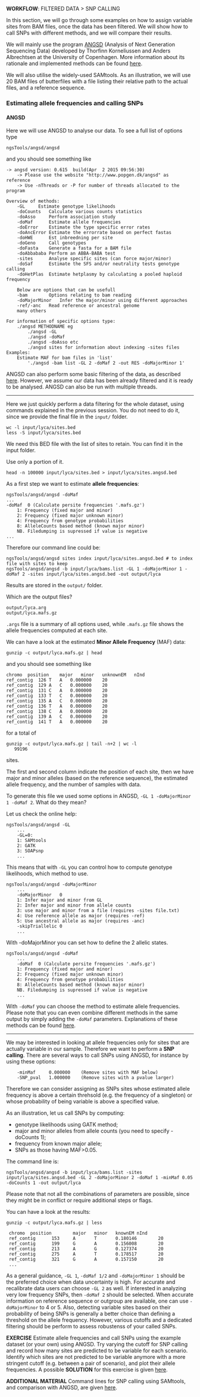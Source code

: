 
**WORKFLOW**:
FILTERED DATA > SNP CALLING

In this section, we will go through some examples on how to assign variable sites from BAM files, once the data has been filtered.
We will show how to call SNPs with different methods, and we will compare their results.

We will mainly use the program [ANGSD](http://popgen.dk/wiki/index.php/ANGSD) (Analysis of Next Generation Sequencing Data) developed by Thorfinn Korneliussen and Anders Albrechtsen at the University of Copenhagen. 
More information about its rationale and implemented methods can be found [here](http://www.ncbi.nlm.nih.gov/pubmed/25420514).

We will also utilise the widely-used SAMtools.
As an illustration, we will use 20 BAM files of butterfiles with a file listing their relative path to the actual files, and a reference sequence.

### Estimating allele frequencies and calling SNPs

#### ANGSD

Here we will use ANGSD to analyse our data. To see a full list of options type
```
ngsTools/angsd/angsd
```
and you should see something like
```
-> angsd version: 0.615	 build(Apr  2 2015 09:56:30)
	-> Please use the website "http://www.popgen.dk/angsd" as reference
	-> Use -nThreads or -P for number of threads allocated to the program

Overview of methods:
	-GL		Estimate genotype likelihoods
	-doCounts	Calculate various counts statistics
	-doAsso		Perform association study
	-doMaf		Estimate allele frequencies
	-doError	Estimate the type specific error rates
	-doAncError	Estimate the errorrate based on perfect fastas
	-doHWE		Est inbreedning per site
	-doGeno		Call genotypes
	-doFasta	Generate a fasta for a BAM file
	-doAbbababa	Perform an ABBA-BABA test
	-sites		Analyse specific sites (can force major/minor)
	-doSaf		Estimate the SFS and/or neutrality tests genotype calling
	-doHetPlas	Estimate hetplasmy by calculating a pooled haploid frequency

	Below are options that can be usefull
	-bam		Options relating to bam reading
	-doMajorMinor	Infer the major/minor using different approaches
	-ref/-anc	Read reference or ancestral genome
	many others

For information of specific options type: 
	./angsd METHODNAME eg 
		./angsd -GL
		./angsd -doMaf
		./angsd -doAsso etc
		./angsd sites for information about indexing -sites files
Examples:
	Estimate MAF for bam files in 'list'
		'./angsd -bam list -GL 2 -doMaf 2 -out RES -doMajorMinor 1'
```

ANGSD can also perform some basic filtering of the data, as described [here](http://www.popgen.dk/angsd/index.php/Filters). 
However, we assume our data has been already filtered and it is ready to be analysed. 
ANGSD can also be run with multiple threads.

------------

Here we just quickly perform a data filtering for the whole dataset, using commands explained in the previous session.
You do not need to do it, since we provide the final file in the `input/` folder.
```
wc -l input/lyca/sites.bed
less -S input/lyca/sites.bed
```
We need this BED file with the list of sites to retain.
You can find it in the input folder.

Use only a portion of it.
```
head -n 100000 input/lyca/sites.bed > input/lyca/sites.angsd.bed
```

As a first step we want to estimate **allele frequencies**:

```
ngsTools/angsd/angsd -doMaf
...
-doMaf	0 (Calculate persite frequencies '.mafs.gz')
	1: Frequency (fixed major and minor)
	2: Frequency (fixed major unknown minor)
	4: Frequency from genotype probabilities
	8: AlleleCounts based method (known major minor)
	NB. Filedumping is supressed if value is negative
...
```

Therefore our command line could be:
```
ngsTools/angsd/angsd sites index input/lyca/sites.angsd.bed # to index file with sites to keep
ngsTools/angsd/angsd -b input/lyca/bams.list -GL 1 -doMajorMinor 1 -doMaf 2 -sites input/lyca/sites.angsd.bed -out output/lyca
```
Results are stored in the `output/` folder. 

Which are the output files?
```
output/lyca.arg
output/lyca.mafs.gz
```
`.args` file is a summary of all options used, while `.mafs.gz` file shows the allele frequencies computed at each site.

We can have a look at the estimated **Minor Allele Frequency** (MAF) data:
```
gunzip -c output/lyca.mafs.gz | head
```
and you should see something like
```
chromo	position	major	minor	unknownEM	nInd
ref_contig	126	T	A	0.000000	20
ref_contig	129	A	C	0.000000	20
ref_contig	131	C	A	0.000000	20
ref_contig	133	T	C	0.000000	20
ref_contig	135	A	C	0.000000	20
ref_contig	136	T	A	0.000000	20
ref_contig	138	C	A	0.000000	20
ref_contig	139	A	C	0.000000	20
ref_contig	141	T	A	0.000000	20
```
for a total of
```
gunzip -c output/lyca.mafs.gz | tail -n+2 | wc -l
   99196
```
sites.

The first and second column indicate the position of each site, then we have major and minor alleles (based on the reference sequence), the estimated allele frequency, and the number of samples with data.

To generate this file we used some options in ANGSD, `-GL 1 -doMajorMinor 1 -doMaf 2`. 
What do they mean? 

Let us check the online help:
```
ngsTools/angsd/angsd -GL
	...	
	-GL=0: 
	1: SAMtools
	2: GATK
	3: SOAPsnp
	...
```
This means that with `-GL` you can control how to compute genotype likelihoods, which method to use.

```
ngsTools/angsd/angsd -doMajorMinor
	...
	-doMajorMinor	0
	1: Infer major and minor from GL
	2: Infer major and minor from allele counts
	3: use major and minor from a file (requires -sites file.txt)
	4: Use reference allele as major (requires -ref)
	5: Use ancestral allele as major (requires -anc)
	-skipTriallelic	0
	...
```
With -doMajorMinor you can set how to define the 2 allelic states.

```
ngsTools/angsd/angsd -doMaf
	...
	-doMaf	0 (Calculate persite frequencies '.mafs.gz')
	1: Frequency (fixed major and minor)
	2: Frequency (fixed major unknown minor)
	4: Frequency from genotype probabilities
	8: AlleleCounts based method (known major minor)
	NB. Filedumping is supressed if value is negative
	...
```
With `-doMaf` you can choose the method to estimate allele frequencies.
Please note that you can even combine different methods in the same output by simply adding the `-doMaf` parameters.
Explanations of these methods can be found [here](http://popgen.dk/angsd/index.php/Allele_Frequency_estimation).

--------

We may be interested in looking at allele frequencies only for sites that are actually variable in our sample. 
Therefore we want to perform a **SNP calling**. 
There are several ways to call SNPs using ANGSD, for instance by using these options:
```
	-minMaf  	0.000000	(Remove sites with MAF below)
	-SNP_pval	1.000000	(Remove sites with a pvalue larger)
```
Therefore we can consider assigning as SNPs sites whose estimated allele frequency is above a certain threhsold (e.g. the frequency of a singleton) or whose probability of being variable is above a specified value.

As an illustration, let us call SNPs by computing:
 - genotype likelihoods using GATK method;
 - major and minor alleles from allele counts (you need to specify -doCounts 1);
 - frequency from known major allele;
 - SNPs as those having MAF>0.05.

The command line is:
```
ngsTools/angsd/angsd -b input/lyca/bams.list -sites input/lyca/sites.angsd.bed -GL 2 -doMajorMinor 2 -doMaf 1 -minMaf 0.05 -doCounts 1 -out output/lyca
```
Please note that not all the combinations of parameters are possible, since they might be in conflict or require additional steps or flags.

You can have a look at the results:
```
gunzip -c output/lyca.mafs.gz | less

 chromo  position        major   minor   knownEM nInd
 ref_contig      153     A       T       0.180146        20
 ref_contig      199     G       A       0.156008        20
 ref_contig      213     A       G       0.127374        20
 ref_contig      275     A       T       0.178517        20
 ref_contig      321     G       A       0.157150        20
 ...
```

As a general guidance, `-GL 1`, `-doMaf 1/2` and `-doMajorMinor 1` should be the preferred choice when data uncertainty is high.
For accurate and recalibrate data users can choose `-GL 2` as well.
If interested in analyzing very low frequency SNPs, then `-doMaf 2` should be selected.
When accurate information on reference sequence or outgroup are available, one can use `-doMajorMinor` to 4 or 5.
Also, detecting variable sites based on their probability of being SNPs is generally a better choice than defining a threshold on the allele frequency. 
However, various cutoffs and a dedicated filtering should be perform to assess robustenss of your called SNPs.

**EXERCISE**
Estimate allele frequencies and call SNPs using the example dataset (or your own) using ANGSD.
Try varying the cutoff for SNP calling and record how many sites are predicted to be variable for each scenario.
Identify which sites are not predicted to be variable anymore with a more stringent cutoff (e.g. between a pair of scenario), and plot their allele frequencies.
A possible **SOLUTION** for this exercise is given [here](https://github.com/mfumagalli/EvoGen_course/tree/master/Files/solutions.txt).

**ADDITIONAL MATERIAL**
Command lines for SNP calling using SAMtools, and comparison with ANGSD, are given [here](https://github.com/mfumagalli/EvoGen_course/tree/master/Files/snpcall_samtools.txt).






